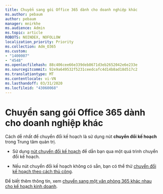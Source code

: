 ```yaml
---
title: Chuyển sang gói Office 365 dành cho doanh nghiệp khác
ms.author: pebaum
author: pebaum
manager: mnirkhe
ms.audience: Admin
ms.topic: article
ROBOTS: NOINDEX, NOFOLLOW
localization_priority: Priority
ms.collection: Adm_O365
ms.custom:
- "1400007"
- "4548"
ms.openlocfilehash: 88c406cee66e339deb8671d3eb2652042e6e233e
ms.sourcegitcommit: 92e9a649532f5231ceedcafc4d14b8ad18d517c2
ms.translationtype: MT
ms.contentlocale: vi-VN
ms.lasthandoff: 03/31/2020
ms.locfileid: "43060068"
---
```

# <a name="switch-to-a-different-office-365-for-business-plan"></a>Chuyển sang gói Office 365 dành cho doanh nghiệp khác

Cách dễ nhất để chuyển đổi kế hoạch là sử dụng nút **chuyển đổi kế hoạch** trong Trung tâm quản trị.

- Sử dụng [nút chuyển đổi kế hoạch](https://docs.microsoft.com/microsoft-365/commerce/subscriptions/switch-to-a-different-plan?view=o365-worldwide#use-the-switch-plans-button) để dẫn bạn qua một quá trình chuyển đổi kế hoạch. 

- Nếu nút chuyển đổi kế hoạch không có sẵn, bạn có thể thử [chuyển đổi kế hoạch theo cách thủ công](https://docs.microsoft.com/microsoft-365/commerce/subscriptions/switch-to-a-different-plan?view=o365-worldwide#the-switch-plans-button-isnt-there). 

Để biết thêm thông tin, xem [chuyển sang một văn phòng 365 khác nhau cho kế hoạch kinh doanh](https://docs.microsoft.com/microsoft-365/commerce/subscriptions/switch-to-a-different-plan?view=o365-worldwide).
